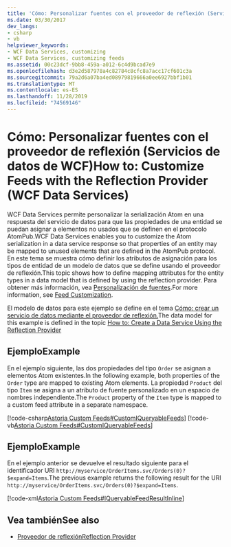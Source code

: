 ```yaml
---
title: 'Cómo: Personalizar fuentes con el proveedor de reflexión (Servicios de datos de WCF)'
ms.date: 03/30/2017
dev_langs:
- csharp
- vb
helpviewer_keywords:
- WCF Data Services, customizing
- WCF Data Services, customizing feeds
ms.assetid: 00c23dcf-9bb8-459a-a012-6c4d9bcad7e9
ms.openlocfilehash: d3e2d587978a4c82784c8cfc8a7acc17cf601c3a
ms.sourcegitcommit: 79a2d6a07ba4ed08979819666a0ee6927bbf1b01
ms.translationtype: MT
ms.contentlocale: es-ES
ms.lasthandoff: 11/28/2019
ms.locfileid: "74569146"
---
```

# <a name="how-to-customize-feeds-with-the-reflection-provider-wcf-data-services"></a><span data-ttu-id="67324-102">Cómo: Personalizar fuentes con el proveedor de reflexión (Servicios de datos de WCF)</span><span class="sxs-lookup"><span data-stu-id="67324-102">How to: Customize Feeds with the Reflection Provider (WCF Data Services)</span></span>
<span data-ttu-id="67324-103">WCF Data Services permite personalizar la serialización Atom en una respuesta del servicio de datos para que las propiedades de una entidad se puedan asignar a elementos no usados que se definen en el protocolo AtomPub.</span><span class="sxs-lookup"><span data-stu-id="67324-103">WCF Data Services enables you to customize the Atom serialization in a data service response so that properties of an entity may be mapped to unused elements that are defined in the AtomPub protocol.</span></span> <span data-ttu-id="67324-104">En este tema se muestra cómo definir los atributos de asignación para los tipos de entidad de un modelo de datos que se define usando el proveedor de reflexión.</span><span class="sxs-lookup"><span data-stu-id="67324-104">This topic shows how to define mapping attributes for the entity types in a data model that is defined by using the reflection provider.</span></span> <span data-ttu-id="67324-105">Para obtener más información, vea [Personalización de fuentes](feed-customization-wcf-data-services.md).</span><span class="sxs-lookup"><span data-stu-id="67324-105">For more information, see [Feed Customization](feed-customization-wcf-data-services.md).</span></span>  
  
 <span data-ttu-id="67324-106">El modelo de datos para este ejemplo se define en el tema [Cómo: crear un servicio de datos mediante el proveedor de reflexión.](create-a-data-service-using-rp-wcf-data-services.md)</span><span class="sxs-lookup"><span data-stu-id="67324-106">The data model for this example is defined in the topic [How to: Create a Data Service Using the Reflection Provider](create-a-data-service-using-rp-wcf-data-services.md)</span></span>  
  
## <a name="example"></a><span data-ttu-id="67324-107">Ejemplo</span><span class="sxs-lookup"><span data-stu-id="67324-107">Example</span></span>  
 <span data-ttu-id="67324-108">En el ejemplo siguiente, las dos propiedades del tipo `Order` se asignan a elementos Atom existentes.</span><span class="sxs-lookup"><span data-stu-id="67324-108">In the following example, both properties of the `Order` type are mapped to existing Atom elements.</span></span> <span data-ttu-id="67324-109">La propiedad `Product` del tipo `Item` se asigna a un atributo de fuente personalizado en un espacio de nombres independiente.</span><span class="sxs-lookup"><span data-stu-id="67324-109">The `Product` property of the `Item` type is mapped to a custom feed attribute in a separate namespace.</span></span>  
  
 [!code-csharp[Astoria Custom Feeds#CustomIQueryableFeeds](../../../../samples/snippets/csharp/VS_Snippets_Misc/astoria_custom_feeds/cs/orderitems.svc.cs#customiqueryablefeeds)]
 [!code-vb[Astoria Custom Feeds#CustomIQueryableFeeds](../../../../samples/snippets/visualbasic/VS_Snippets_Misc/astoria_custom_feeds/vb/orderitems.svc.vb#customiqueryablefeeds)]  
  
## <a name="example"></a><span data-ttu-id="67324-110">Ejemplo</span><span class="sxs-lookup"><span data-stu-id="67324-110">Example</span></span>  
 <span data-ttu-id="67324-111">En el ejemplo anterior se devuelve el resultado siguiente para el identificador URI `http://myservice/OrderItems.svc/Orders(0)?$expand=Items`.</span><span class="sxs-lookup"><span data-stu-id="67324-111">The previous example returns the following result for the URI `http://myservice/OrderItems.svc/Orders(0)?$expand=Items`.</span></span>  
  
 [!code-xml[Astoria Custom Feeds#IQueryableFeedResultInline](../../../../samples/snippets/xml/VS_Snippets_Misc/astoria_custom_feeds/xml/iqueryablefeedresultinline.xml#iqueryablefeedresultinline)]  
  
## <a name="see-also"></a><span data-ttu-id="67324-112">Vea también</span><span class="sxs-lookup"><span data-stu-id="67324-112">See also</span></span>

- [<span data-ttu-id="67324-113">Proveedor de reflexión</span><span class="sxs-lookup"><span data-stu-id="67324-113">Reflection Provider</span></span>](reflection-provider-wcf-data-services.md)
